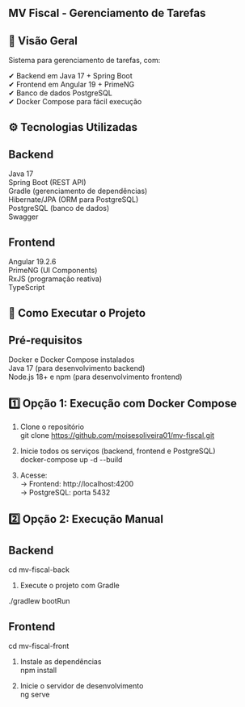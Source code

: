 
## MV Fiscal - Gerenciamento de Tarefas  

## 📌 Visão Geral

Sistema para gerenciamento de tarefas, com: 

✔ Backend em Java 17 + Spring Boot  
✔ Frontend em Angular 19 + PrimeNG  
✔ Banco de dados PostgreSQL  
✔ Docker Compose para fácil execução  

## ⚙ Tecnologias Utilizadas

## Backend

Java 17  
Spring Boot (REST API)  
Gradle (gerenciamento de dependências)  
Hibernate/JPA (ORM para PostgreSQL)  
PostgreSQL (banco de dados)  
Swagger  

## Frontend 

Angular 19.2.6  
PrimeNG (UI Components)  
RxJS (programação reativa)  
TypeScript  

## 🚀 Como Executar o Projeto 

## Pré-requisitos 

Docker e Docker Compose instalados  
Java 17 (para desenvolvimento backend)  
Node.js 18+ e npm (para desenvolvimento frontend)  

## 1️⃣ Opção 1: Execução com Docker Compose

1. Clone o repositório  
git clone https://github.com/moisesoliveira01/mv-fiscal.git

2. Inicie todos os serviços (backend, frontend e PostgreSQL)  
docker-compose up -d --build

3. Acesse:  
→ Frontend: http://localhost:4200  
→ PostgreSQL: porta 5432  

## 2️⃣ Opção 2: Execução Manual

## Backend

cd mv-fiscal-back
 
1. Execute o projeto com Gradle  

./gradlew bootRun

## Frontend

cd mv-fiscal-front

1. Instale as dependências  
npm install

2. Inicie o servidor de desenvolvimento  
ng serve
